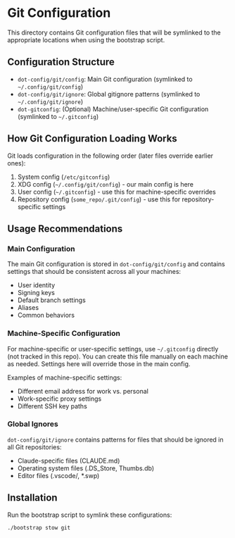 # Git Configuration

This directory contains Git configuration files that will be symlinked to the appropriate locations when using the bootstrap script.

## Configuration Structure

- `dot-config/git/config`: Main Git configuration (symlinked to `~/.config/git/config`)
- `dot-config/git/ignore`: Global gitignore patterns (symlinked to `~/.config/git/ignore`)
- `dot-gitconfig`: (Optional) Machine/user-specific Git configuration (symlinked to `~/.gitconfig`)

## How Git Configuration Loading Works

Git loads configuration in the following order (later files override earlier ones):

1. System config (`/etc/gitconfig`)
2. XDG config (`~/.config/git/config`) - our main config is here
3. User config (`~/.gitconfig`) - use this for machine-specific overrides
4. Repository config (`some_repo/.git/config`) - use this for repository-specific settings

## Usage Recommendations

### Main Configuration

The main Git configuration is stored in `dot-config/git/config` and contains settings that should be consistent across all your machines:

- User identity
- Signing keys
- Default branch settings
- Aliases
- Common behaviors

### Machine-Specific Configuration

For machine-specific or user-specific settings, use `~/.gitconfig` directly (not tracked in this repo).
You can create this file manually on each machine as needed. Settings here will override those in the main config.

Examples of machine-specific settings:
- Different email address for work vs. personal
- Work-specific proxy settings
- Different SSH key paths

### Global Ignores

`dot-config/git/ignore` contains patterns for files that should be ignored in all Git repositories:
- Claude-specific files (CLAUDE.md)
- Operating system files (.DS_Store, Thumbs.db)
- Editor files (.vscode/, *.swp)

## Installation

Run the bootstrap script to symlink these configurations:

```bash
./bootstrap stow git
```